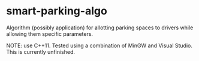 # smart-parking-algo
Algorithm (possibly application) for allotting parking spaces to drivers while allowing them specific parameters.

NOTE: use C++11. Tested using a combination of MinGW and Visual Studio.
This is currently unfinished.
